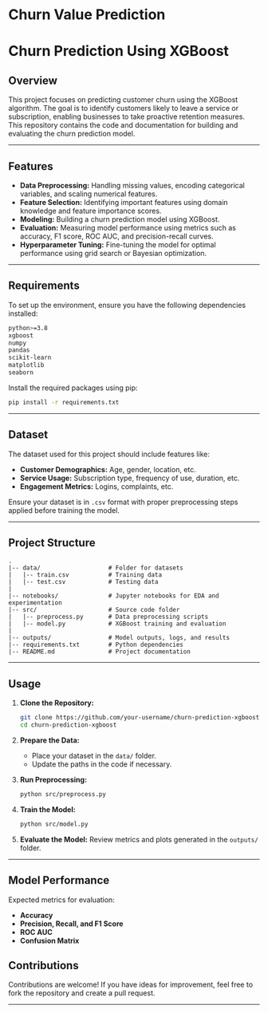 # Churn Value Prediction
# Churn Prediction Using XGBoost

## Overview
This project focuses on predicting customer churn using the XGBoost algorithm. The goal is to identify customers likely to leave a service or subscription, enabling businesses to take proactive retention measures. This repository contains the code and documentation for building and evaluating the churn prediction model.

---

## Features
- **Data Preprocessing:** Handling missing values, encoding categorical variables, and scaling numerical features.
- **Feature Selection:** Identifying important features using domain knowledge and feature importance scores.
- **Modeling:** Building a churn prediction model using XGBoost.
- **Evaluation:** Measuring model performance using metrics such as accuracy, F1 score, ROC AUC, and precision-recall curves.
- **Hyperparameter Tuning:** Fine-tuning the model for optimal performance using grid search or Bayesian optimization.

---

## Requirements
To set up the environment, ensure you have the following dependencies installed:

```bash
python>=3.8
xgboost
numpy
pandas
scikit-learn
matplotlib
seaborn
```

Install the required packages using pip:

```bash
pip install -r requirements.txt
```

---

## Dataset
The dataset used for this project should include features like:
- **Customer Demographics:** Age, gender, location, etc.
- **Service Usage:** Subscription type, frequency of use, duration, etc.
- **Engagement Metrics:** Logins, complaints, etc.

Ensure your dataset is in `.csv` format with proper preprocessing steps applied before training the model.

---

## Project Structure
```
.
|-- data/                   # Folder for datasets
|   |-- train.csv           # Training data
|   |-- test.csv            # Testing data
|
|-- notebooks/              # Jupyter notebooks for EDA and experimentation
|-- src/                    # Source code folder
|   |-- preprocess.py       # Data preprocessing scripts
|   |-- model.py            # XGBoost training and evaluation
|
|-- outputs/                # Model outputs, logs, and results
|-- requirements.txt        # Python dependencies
|-- README.md               # Project documentation
```

---

## Usage
1. **Clone the Repository:**

   ```bash
   git clone https://github.com/your-username/churn-prediction-xgboost.git
   cd churn-prediction-xgboost
   ```

2. **Prepare the Data:**
   - Place your dataset in the `data/` folder.
   - Update the paths in the code if necessary.

3. **Run Preprocessing:**
   ```bash
   python src/preprocess.py
   ```

4. **Train the Model:**
   ```bash
   python src/model.py
   ```

5. **Evaluate the Model:**
   Review metrics and plots generated in the `outputs/` folder.

---

## Model Performance
Expected metrics for evaluation:
- **Accuracy**
- **Precision, Recall, and F1 Score**
- **ROC AUC**
- **Confusion Matrix**



## Contributions
Contributions are welcome! If you have ideas for improvement, feel free to fork the repository and create a pull request.

---


